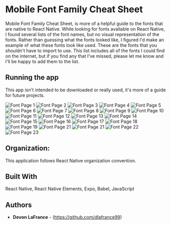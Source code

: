 # Mobile Font Family Cheat Sheet
Mobile Font Family Cheat Sheet, is more of a helpful guide to the fonts that are native to React Native. While looking for fonts available on React Native, I found several lists of the font names, but no visual representation of the fonts. Rather than guessing what the fonts looked like, I figured I'd make an example of what these fonts look like used.  These are the fonts that you shouldn't have to import to use. This list includes all of the fonts I could find on the internet, but if you find any that I've missed, please let me know and I'll be happy to add them to the list. 


## Running the app 
This app isn't intended to be downloaded or really used, it's more of a guide for future projects. 


![Font Page 1](https://raw.githubusercontent.com/dlafrance99/MobileFontFamilyCheatSheet/master/Images/FontFamilies01.png)
![Font Page 2](https://raw.githubusercontent.com/dlafrance99/MobileFontFamilyCheatSheet/master/Images/FontFamilies02.png)
![Font Page 3](https://raw.githubusercontent.com/dlafrance99/MobileFontFamilyCheatSheet/master/Images/FontFamilies03.png)
![Font Page 4](https://raw.githubusercontent.com/dlafrance99/MobileFontFamilyCheatSheet/master/Images/FontFamilies04.png)
![Font Page 5](https://raw.githubusercontent.com/dlafrance99/MobileFontFamilyCheatSheet/master/Images/FontFamilies05.png)
![Font Page 6](https://raw.githubusercontent.com/dlafrance99/MobileFontFamilyCheatSheet/master/Images/FontFamilies06.png)
![Font Page 7](https://raw.githubusercontent.com/dlafrance99/MobileFontFamilyCheatSheet/master/Images/FontFamilies07.png)
![Font Page 8](https://raw.githubusercontent.com/dlafrance99/MobileFontFamilyCheatSheet/master/Images/FontFamilies08.png)
![Font Page 9](https://raw.githubusercontent.com/dlafrance99/MobileFontFamilyCheatSheet/master/Images/FontFamilies09.png)
![Font Page 10](https://raw.githubusercontent.com/dlafrance99/MobileFontFamilyCheatSheet/master/Images/FontFamilies10.png)
![Font Page 11](https://raw.githubusercontent.com/dlafrance99/MobileFontFamilyCheatSheet/master/Images/FontFamilies11.png)
![Font Page 12](https://raw.githubusercontent.com/dlafrance99/MobileFontFamilyCheatSheet/master/Images/FontFamilies12.png)
![Font Page 13](https://raw.githubusercontent.com/dlafrance99/MobileFontFamilyCheatSheet/master/Images/FontFamilies13.png)
![Font Page 14](https://raw.githubusercontent.com/dlafrance99/MobileFontFamilyCheatSheet/master/Images/FontFamilies14.png)
![Font Page 15](https://raw.githubusercontent.com/dlafrance99/MobileFontFamilyCheatSheet/master/Images/FontFamilies15.png)
![Font Page 16](https://raw.githubusercontent.com/dlafrance99/MobileFontFamilyCheatSheet/master/Images/FontFamilies16.png)
![Font Page 17](https://raw.githubusercontent.com/dlafrance99/MobileFontFamilyCheatSheet/master/Images/FontFamilies17.png)
![Font Page 18](https://raw.githubusercontent.com/dlafrance99/MobileFontFamilyCheatSheet/master/Images/FontFamilies18.png)
![Font Page 19](https://raw.githubusercontent.com/dlafrance99/MobileFontFamilyCheatSheet/master/Images/FontFamilies19.png)
![Font Page 21](https://raw.githubusercontent.com/dlafrance99/MobileFontFamilyCheatSheet/master/Images/FontFamilies20.png)
![Font Page 21](https://raw.githubusercontent.com/dlafrance99/MobileFontFamilyCheatSheet/master/Images/FontFamilies21.png)
![Font Page 22](https://raw.githubusercontent.com/dlafrance99/MobileFontFamilyCheatSheet/master/Images/FontFamilies22.png)
![Font Page 23](https://raw.githubusercontent.com/dlafrance99/MobileFontFamilyCheatSheet/master/Images/FontFamilies23.png)





## Organization:

This application follows React Native organization convention. 

## Built With
React Native, React Native Elements, Expo, Babel, JavaScript


## Authors

* **Devon LaFrance** - (https://github.com/dlafrance99)

